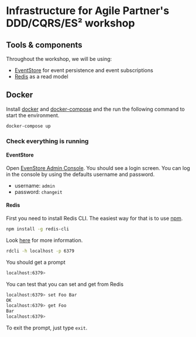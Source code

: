 # Infrastructure for Agile Partner's DDD/CQRS/ES² workshop

## Tools & components

Throughout the workshop, we will be using:

* [EventStore](https://eventstore.org/) for event persistence and event subscriptions
* [Redis](https://redis.io/) as a read model

## Docker

Install [docker](https://www.docker.com/) and [docker-compose](https://docs.docker.com/compose/) and the run the following command to start the environment.

```sh
docker-compose up
```

### Check everything is running

#### EventStore

Open [EvenStore Admin Console](http://localhost:2113). You should see a login screen. You can log in the console by using the defaults username and password.

* username: `admin`
* password: `changeit`

#### Redis

First you need to install Redis CLI. The easiest way for that is to use [npm](https://www.npmjs.com/).

```sh
npm install -g redis-cli
```

Look [here](https://redislabs.com/blog/get-redis-cli-without-installing-redis-server/) for more information.

```sh
rdcli -h localhost -p 6379
```

You should get a prompt

```sh
localhost:6379>
```

You can test that you can set and get from Redis

```sh
localhost:6379> set Foo Bar
OK
localhost:6379> get Foo
Bar
localhost:6379>
```

To exit the prompt, just type `exit`.
